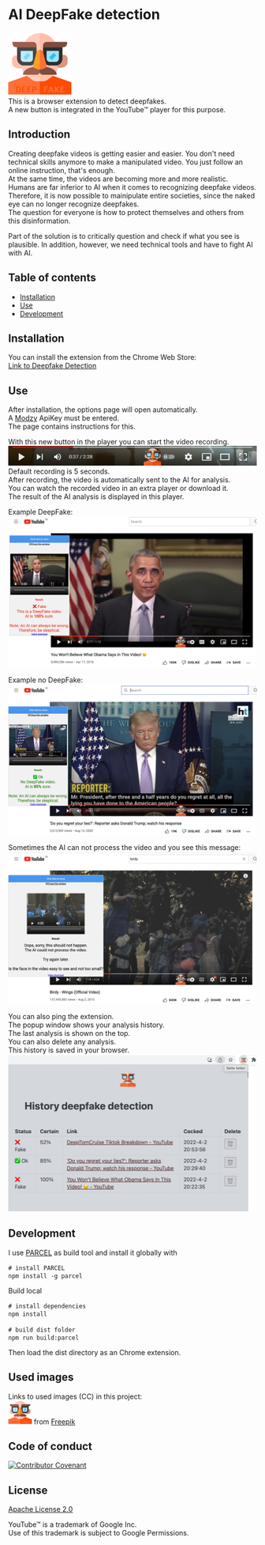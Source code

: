 # AI DeepFake detection
![DeepFake Logo](src/images/logo128.png)  
This is a browser extension to detect deepfakes.  
A new button is integrated in the YouTube™ player for this purpose.  

## Introduction
Creating deepfake videos is getting easier and easier. You don't need technical skills anymore to make a manipulated video. You just follow an online instruction, that's enough.  
At the same time, the videos are becoming more and more realistic.  
Humans are far inferior to AI when it comes to recognizing deepfake videos. Therefore, it is now possible to mainipulate entire societies, since the naked eye can no longer recognize deepfakes.  
The question for everyone is how to protect themselves and others from this disinformation.  

Part of the solution is to critically question and check if what you see is plausible. In addition, however, we need technical tools and have to fight AI with AI.




## Table of contents
- [Installation](#installation)
- [Use](#use)
- [Development](#development)

## Installation
You can install the extension from the Chrome Web Store:  
[Link to Deepfake Detection](https://chrome.google.com/webstore/detail/deepfake-detection/gbokgdgbgfcdlbnonmlajiapbcpkdgnk)  

## Use
After installation, the options page will open automatically.  
A [Modzy](https://www.modzy.com/) ApiKey must be entered.  
The page contains instructions for this.  

With this new button in the player you can start the video recording.  
![new icon](src/images/newIcon.png)  
Default recording is 5 seconds.  
After recording, the video is automatically sent to the AI for analysis.  
You can watch the recorded video in an extra player or download it.  
The result of the AI analysis is displayed in this player.  

Example DeepFake:  
![Obama](assets/Obama.png)  

Example no DeepFake:  
![liar](assets/Liar.png)  

Sometimes the AI can not process the video and you see this message:      
![error](assets/Error.png)  


You can also ping the extension.    
The popup window shows your analysis history.  
The last analysis is shown on the top.  
You can also delete any analysis.  
This history is saved in your browser.  
![history](assets/history.png)  


## Development
I use [PARCEL](https://parceljs.org/) as build tool and install it globally with
```shell
# install PARCEL
npm install -g parcel
```

Build local
```shell
# install dependencies
npm install

# build dist folder
npm run build:parcel
```
Then load the dist directory as an Chrome extension.

## Used images
Links to used images (CC) in this project:   
![logo](src/images/logo48.png) from [Freepik](https://www.flaticon.com/free-icon/fake_2185544?term=fake&page=2&position=64&page=2&position=64&related_id=2185544&origin=search)


## Code of conduct

[![Contributor Covenant](https://img.shields.io/badge/Contributor%20Covenant-v2.0%20adopted-ff69b4.svg)](https://github.com/deep2universe/DeepFakeChrome/blob/master/CODE_OF_CONDUCT.md)

## License

[Apache License 2.0](LICENSE)  

YouTube™ is a trademark of Google Inc.  
Use of this trademark is subject to Google Permissions.  

